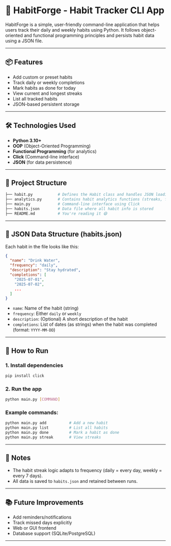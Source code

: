 # 🧠 HabitForge - Habit Tracker CLI App

HabitForge is a simple, user-friendly command-line application that helps users track their daily and weekly habits using Python. It follows object-oriented and functional programming principles and persists habit data using a JSON file.

---

## 📦 Features

- Add custom or preset habits
- Track daily or weekly completions
- Mark habits as done for today
- View current and longest streaks
- List all tracked habits
- JSON-based persistent storage

---

## 🛠️ Technologies Used

- **Python 3.10+**
- **OOP** (Object-Oriented Programming)
- **Functional Programming** (for analytics)
- **Click** (Command-line interface)
- **JSON** (for data persistence)

---

## 🧩 Project Structure

```bash
├── habit.py           # Defines the Habit class and handles JSON loading/saving
├── analytics.py       # Contains habit analytics functions (streaks, filtering)
├── main.py            # Command-line interface using Click
├── habits.json        # Data file where all habit info is stored
├── README.md          # You're reading it 😄
```

---

## 📄 JSON Data Structure (habits.json)

Each habit in the file looks like this:

```json
{
  "name": "Drink Water",
  "frequency": "daily",
  "description": "Stay hydrated",
  "completions": [
    "2025-07-01",
    "2025-07-02",
    ...
  ]
}
```

- `name`: Name of the habit (string)
- `frequency`: Either `daily` or `weekly`
- `description`: (Optional) A short description of the habit
- `completions`: List of dates (as strings) when the habit was completed (format: `YYYY-MM-DD`)

---

## 🚀 How to Run

### 1. Install dependencies

```bash
pip install click
```

### 2. Run the app

```bash
python main.py [COMMAND]
```

### Example commands:

```bash
python main.py add          # Add a new habit
python main.py list         # List all habits
python main.py done         # Mark a habit as done
python main.py streak       # View streaks
```

---

## 📌 Notes

- The habit streak logic adapts to frequency (daily = every day, weekly = every 7 days).
- All data is saved to `habits.json` and retained between runs.

---

## 📚 Future Improvements

- Add reminders/notifications
- Track missed days explicitly
- Web or GUI frontend
- Database support (SQLite/PostgreSQL)

---

